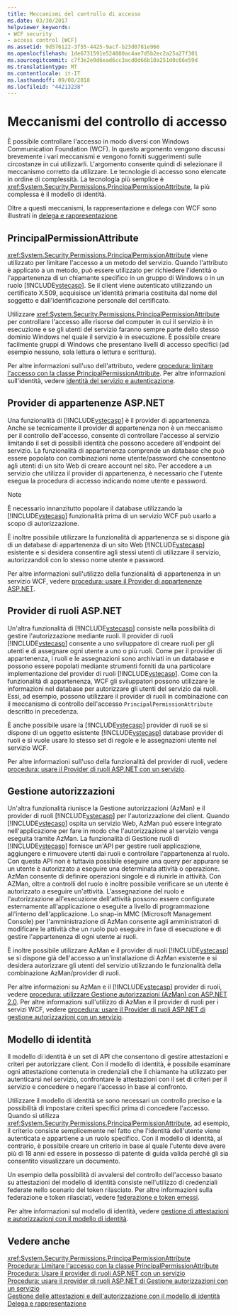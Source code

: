 ```yaml
---
title: Meccanismi del controllo di accesso
ms.date: 03/30/2017
helpviewer_keywords:
- WCF security
- access control [WCF]
ms.assetid: 9d576122-3f55-4425-9acf-b23d0781e966
ms.openlocfilehash: 1de6731591e524080ac4ae7d5b2ec2a25a27f301
ms.sourcegitcommit: c7f3e2e9d6ead6cc3acd0d66b10a251d0c66e59d
ms.translationtype: MT
ms.contentlocale: it-IT
ms.lasthandoff: 09/08/2018
ms.locfileid: "44213238"
---
```

# <a name="access-control-mechanisms"></a>Meccanismi del controllo di accesso
È possibile controllare l'accesso in modo diversi con Windows Communication Foundation (WCF). In questo argomento vengono discussi brevemente i vari meccanismi e vengono forniti suggerimenti sulle circostanze in cui utilizzarli. L'argomento consente quindi di selezionare il meccanismo corretto da utilizzare. Le tecnologie di accesso sono elencate in ordine di complessità. La tecnologia più semplice è <xref:System.Security.Permissions.PrincipalPermissionAttribute>, la più complessa è il modello di identità.  
  
 Oltre a questi meccanismi, la rappresentazione e delega con WCF sono illustrati in [delega e rappresentazione](../../../../docs/framework/wcf/feature-details/delegation-and-impersonation-with-wcf.md).  
  
## <a name="principalpermissionattribute"></a>PrincipalPermissionAttribute  
 <xref:System.Security.Permissions.PrincipalPermissionAttribute> viene utilizzato per limitare l'accesso a un metodo del servizio. Quando l'attributo è applicato a un metodo, può essere utilizzato per richiedere l'identità o l'appartenenza di un chiamante specifico in un gruppo di Windows o in un ruolo [!INCLUDE[vstecasp](../../../../includes/vstecasp-md.md)]. Se il client viene autenticato utilizzando un certificato X.509, acquisisce un'identità primaria costituita dal nome del soggetto e dall'identificazione personale del certificato.  
  
 Utilizzare <xref:System.Security.Permissions.PrincipalPermissionAttribute> per controllare l'accesso alle risorse del computer in cui il servizio è in esecuzione e se gli utenti del servizio faranno sempre parte dello stesso dominio Windows nel quale il servizio è in esecuzione. È possibile creare facilmente gruppi di Windows che presentano livelli di accesso specifici (ad esempio nessuno, sola lettura o lettura e scrittura).  
  
 Per altre informazioni sull'uso dell'attributo, vedere [procedura: limitare l'accesso con la classe PrincipalPermissionAttribute](../../../../docs/framework/wcf/how-to-restrict-access-with-the-principalpermissionattribute-class.md). Per altre informazioni sull'identità, vedere [identità del servizio e autenticazione](../../../../docs/framework/wcf/feature-details/service-identity-and-authentication.md).  
  
## <a name="aspnet-membership-provider"></a>Provider di appartenenze ASP.NET  
 Una funzionalità di [!INCLUDE[vstecasp](../../../../includes/vstecasp-md.md)] è il provider di appartenenza. Anche se tecnicamente il provider di appartenenza non è un meccanismo per il controllo dell'accesso, consente di controllare l'accesso al servizio limitando il set di possibili identità che possono accedere all'endpoint del servizio. La funzionalità di appartenenza comprende un database che può essere popolato con combinazioni nome utente/password che consentono agli utenti di un sito Web di creare account nel sito. Per accedere a un servizio che utilizza il provider di appartenenza, è necessario che l'utente esegua la procedura di accesso indicando nome utente e password.  
  
> [!NOTE]
>  È necessario innanzitutto popolare il database utilizzando la [!INCLUDE[vstecasp](../../../../includes/vstecasp-md.md)] funzionalità prima di un servizio WCF può usarlo a scopo di autorizzazione.  
  
 È inoltre possibile utilizzare la funzionalità di appartenenza se si dispone già di un database di appartenenza di un sito Web [!INCLUDE[vstecasp](../../../../includes/vstecasp-md.md)] esistente e si desidera consentire agli stessi utenti di utilizzare il servizio, autorizzandoli con lo stesso nome utente e password.  
  
 Per altre informazioni sull'utilizzo della funzionalità di appartenenza in un servizio WCF, vedere [procedura: usare il Provider di appartenenze ASP.NET](../../../../docs/framework/wcf/feature-details/how-to-use-the-aspnet-membership-provider.md).  
  
## <a name="aspnet-role-provider"></a>Provider di ruoli ASP.NET  
 Un'altra funzionalità di [!INCLUDE[vstecasp](../../../../includes/vstecasp-md.md)] consiste nella possibilità di gestire l'autorizzazione mediante ruoli. Il provider di ruoli [!INCLUDE[vstecasp](../../../../includes/vstecasp-md.md)] consente a uno sviluppatore di creare ruoli per gli utenti e di assegnare ogni utente a uno o più ruoli. Come per il provider di appartenenza, i ruoli e le assegnazioni sono archiviati in un database e possono essere popolati mediante strumenti forniti da una particolare implementazione del provider di ruoli [!INCLUDE[vstecasp](../../../../includes/vstecasp-md.md)]. Come con la funzionalità di appartenenza, WCF gli sviluppatori possono utilizzare le informazioni nel database per autorizzare gli utenti del servizio dai ruoli. Essi, ad esempio, possono utilizzare il provider di ruoli in combinazione con il meccanismo di controllo dell'accesso `PrincipalPermissionAttribute` descritto in precedenza.  
  
 È anche possibile usare la [!INCLUDE[vstecasp](../../../../includes/vstecasp-md.md)] provider di ruoli se si dispone di un oggetto esistente [!INCLUDE[vstecasp](../../../../includes/vstecasp-md.md)] database provider di ruoli e si vuole usare lo stesso set di regole e le assegnazioni utente nel servizio WCF.  
  
 Per altre informazioni sull'uso della funzionalità del provider di ruoli, vedere [procedura: usare il Provider di ruoli ASP.NET con un servizio](../../../../docs/framework/wcf/feature-details/how-to-use-the-aspnet-role-provider-with-a-service.md).  
  
## <a name="authorization-manager"></a>Gestione autorizzazioni  
 Un'altra funzionalità riunisce la Gestione autorizzazioni (AzMan) e il provider di ruoli [!INCLUDE[vstecasp](../../../../includes/vstecasp-md.md)] per l'autorizzazione dei client. Quando [!INCLUDE[vstecasp](../../../../includes/vstecasp-md.md)] ospita un servizio Web, AzMan può essere integrato nell'applicazione per fare in modo che l'autorizzazione al servizio venga eseguita tramite AzMan. La funzionalità di Gestione ruoli di [!INCLUDE[vstecasp](../../../../includes/vstecasp-md.md)] fornisce un'API per gestire ruoli applicazione, aggiungere e rimuovere utenti dai ruoli e controllare l'appartenenza al ruolo. Con questa API non è tuttavia possibile eseguire una query per appurare se un utente è autorizzato a eseguire una determinata attività o operazione. AzMan consente di definire operazioni singole e di riunirle in attività. Con AZMan, oltre a controlli del ruolo è inoltre possibile verificare se un utente è autorizzato a eseguire un'attività. L'assegnazione del ruolo e l'autorizzazione all'esecuzione dell'attività possono essere configurate esternamente all'applicazione o eseguite a livello di programmazione all'interno dell'applicazione. Lo snap-in MMC (Microsoft Management Console) per l'amministrazione di AzMan consente agli amministratori di modificare le attività che un ruolo può eseguire in fase di esecuzione e di gestire l'appartenenza di ogni utente ai ruoli.  
  
 È inoltre possibile utilizzare AzMan e il provider di ruoli [!INCLUDE[vstecasp](../../../../includes/vstecasp-md.md)] se si dispone già dell'accesso a un'installazione di AzMan esistente e si desidera autorizzare gli utenti del servizio utilizzando le funzionalità della combinazione AzMan/provider di ruoli.  
  
 Per altre informazioni su AzMan e il [!INCLUDE[vstecasp](../../../../includes/vstecasp-md.md)] provider di ruoli, vedere [procedura: utilizzare Gestione autorizzazioni (AzMan) con ASP.NET 2.0](https://go.microsoft.com/fwlink/?LinkId=88951). Per altre informazioni sull'utilizzo di AzMan e il provider di ruoli per i servizi WCF, vedere [procedura: usare il Provider di ruoli ASP.NET di gestione autorizzazioni con un servizio](../../../../docs/framework/wcf/feature-details/how-to-use-the-aspnet-authorization-manager-role-provider-with-a-service.md).  
  
## <a name="identity-model"></a>Modello di identità  
 Il modello di identità è un set di API che consentono di gestire attestazioni e criteri per autorizzare client. Con il modello di identità, è possibile esaminare ogni attestazione contenuta in credenziali che il chiamante ha utilizzato per autenticarsi nel servizio, confrontare le attestazioni con il set di criteri per il servizio e concedere o negare l'accesso in base al confronto.  
  
 Utilizzare il modello di identità se sono necessari un controllo preciso e la possibilità di impostare criteri specifici prima di concedere l'accesso. Quando si utilizza <xref:System.Security.Permissions.PrincipalPermissionAttribute>, ad esempio, il criterio consiste semplicemente nel fatto che l'identità dell'utente viene autenticata e appartiene a un ruolo specifico. Con il modello di identità, al contrario, è possibile creare un criterio in base al quale l'utente deve avere più di 18 anni ed essere in possesso di patente di guida valida perché gli sia consentito visualizzare un documento.  
  
 Un esempio della possibilità di avvalersi del controllo dell'accesso basato su attestazioni del modello di identità consiste nell'utilizzo di credenziali federate nello scenario del token rilasciato. Per altre informazioni sulla federazione e token rilasciati, vedere [federazione e token emessi](../../../../docs/framework/wcf/feature-details/federation-and-issued-tokens.md).  
  
 Per altre informazioni sul modello di identità, vedere [gestione di attestazioni e autorizzazioni con il modello di identità](../../../../docs/framework/wcf/feature-details/managing-claims-and-authorization-with-the-identity-model.md).  
  
## <a name="see-also"></a>Vedere anche  
 <xref:System.Security.Permissions.PrincipalPermissionAttribute>  
 [Procedura: Limitare l'accesso con la classe PrincipalPermissionAttribute](../../../../docs/framework/wcf/how-to-restrict-access-with-the-principalpermissionattribute-class.md)  
 [Procedura: Usare il provider di ruoli ASP.NET con un servizio](../../../../docs/framework/wcf/feature-details/how-to-use-the-aspnet-role-provider-with-a-service.md)  
 [Procedura: usare il provider di ruoli ASP.NET di Gestione autorizzazioni con un servizio](../../../../docs/framework/wcf/feature-details/how-to-use-the-aspnet-authorization-manager-role-provider-with-a-service.md)  
 [Gestione delle attestazioni e dell'autorizzazione con il modello di identità](../../../../docs/framework/wcf/feature-details/managing-claims-and-authorization-with-the-identity-model.md)  
 [Delega e rappresentazione](../../../../docs/framework/wcf/feature-details/delegation-and-impersonation-with-wcf.md)
